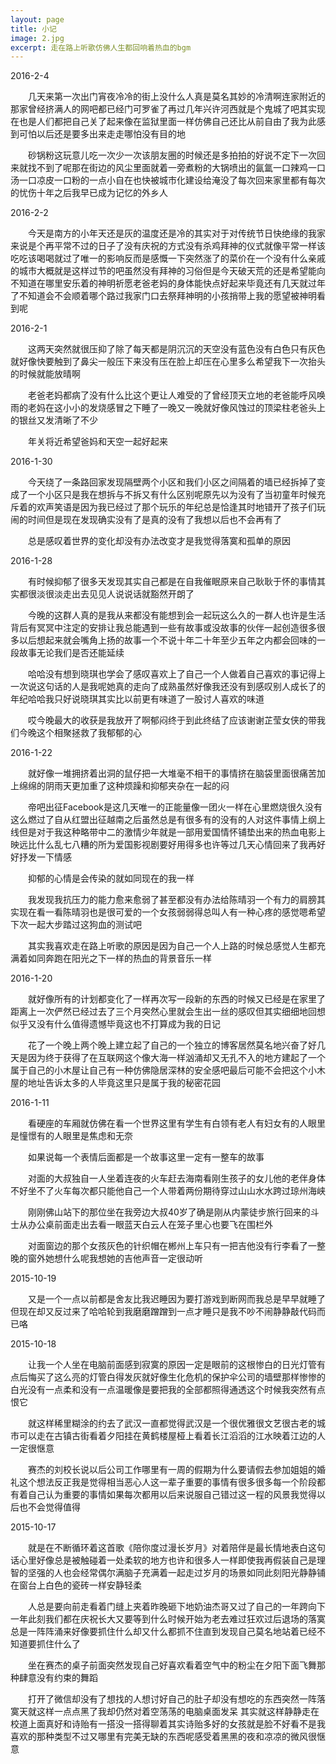 ```yaml
---
layout: page
title: 小记
image: 2.jpg
excerpt: 走在路上听歌仿佛人生都回响着热血的bgm
---
```

2016-2-4

　　几天来第一次出门宵夜冷冷的街上没什么人真是莫名其妙的冷清啊连家附近的那家曾经挤满人的网吧都已经门可罗雀了再过几年兴许河西就是个鬼城了吧其实现在也是人们都把自己关了起来像在监狱里面一样仿佛自己还比从前自由了我为此感到可怕以后还是要多出来走走哪怕没有目的地

　　砂锅粉这玩意儿吃一次少一次该朋友圈的时候还是多拍拍的好说不定下一次回来就找不到了呢那在街边的风尘里面就着一旁煮粉的大锅喷出的氤氲一口辣鸡一口汤一口凉皮一口粉的一点小自在也快被城市化建设给淹没了每次回来家里都有每次的忧伤十年之后我早已成为记忆的外乡人

2016-2-2

　　今天是南方的小年天还是灰的温度还是冷的其实对于对传统节日快绝缘的我家来说是个再平常不过的日子了没有庆祝的方式没有杀鸡拜神的仪式就像平常一样该吃吃该喝喝就过了唯一的影响反而是感慨一下突然涨了的菜价在一个没有什么亲戚的城市大概就是这样过节的吧虽然没有拜神的习俗但是今天破天荒的还是希望能向不知道在哪里安乐着的神明祈愿老爸老妈的身体能快点好起来毕竟还有几天就过年了不知道会不会顺着哪个路过我家门口去祭拜神明的小孩捎带上我的愿望被神明看到呢

2016-2-1

　　这两天突然就很压抑了除了每天都是阴沉沉的天空没有蓝色没有白色只有灰色就好像快要触到了鼻尖一般压下来没有压在脸上却压在心里多么希望我下一次抬头的时候就能放晴啊

　　老爸老妈都病了没有什么比这个更让人难受的了曾经顶天立地的老爸能呼风唤雨的老妈在这小小的发烧感冒之下睡了一晚又一晚就好像风蚀过的顶梁柱老爸头上的银丝又发清晰了不少

　　年关将近希望爸妈和天空一起好起来

2016-1-30

　　今天绕了一条路回家发现隔壁两个小区和我们小区之间隔着的墙已经拆掉了变成了一个小区只是我在想拆与不拆又有什么区别呢原先以为没有了当初童年时候充斥着的欢声笑语是因为我已经过了那个玩乐的年纪总是恰逢其时地错开了孩子们玩闹的时间但是现在发现确实没有了是真的没有了我想以后也不会再有了

　　总是感叹着世界的变化却没有办法改变才是我觉得落寞和孤单的原因

2016-1-28

　　有时候抑郁了很多天发现其实自己都是在自我催眠原来自己耿耿于怀的事情其实都很淡很淡走出去见见人说说话就豁然开朗了

　　今晚的这群人真的是我从来都没有能想到会一起玩这么久的一群人也许是生活背后有冥冥中注定的安排让我总能遇到一些有故事或没故事的伙伴一起创造很多很多以后想起来就会嘴角上扬的故事一个不说十年二十年至少五年之内都会回味的一段故事无论我们是否还能延续

　　哈哈没有想到晓琪也学会了感叹喜欢上了自己一个人做着自己喜欢的事记得上一次说这句话的人是我呢她真的走向了成熟虽然好像我还没有到感叹别人成长了的年纪哈哈我只好说晓琪其实比以前更有味道了一股讨人喜欢的味道

　　哎今晚最大的收获是我放开了啊郁闷终于到此终结了应该谢谢芷莹女侠的带我们今晚这个相聚拯救了我郁郁的心

2016-1-22

　　就好像一堆拥挤着出洞的鼠仔把一大堆毫不相干的事情挤在脑袋里面很痛苦加上绵绵的阴雨天更加重了这种烦躁和抑郁夹杂在一起的闷

　　帝吧出征Facebook是这几天唯一的正能量像一团火一样在心里燃烧很久没有这么燃过了自从红盟出征越南之后虽然总是有很多有的没有的人对这件事情上纲上线但是对于我这种略带中二的激情少年就是一部用爱国情怀铺垫出来的热血电影上映远比什么乱七八糟的所为爱国影视剧要好用得多也许等过几天心情回来了我再好好抒发一下情感

　　抑郁的心情是会传染的就如同现在的我一样

　　我发现我抗压力的能力愈来愈弱了甚至都没有办法给陈晴羽一个有力的肩膀其实现在看一看陈晴羽也是很可爱的一个女孩弱弱得总叫人有一种心疼的感觉嗯希望下次一起大步踏过这狗血的测试吧

　　其实我喜欢走在路上听歌的原因是因为自己一个人上路的时候总感觉人生都充满着如同奔跑在阳光之下一样的热血的背景音乐一样　　

2016-1-20

　　就好像所有的计划都变化了一样再次写一段新的东西的时候又已经是在家里了距离上一次俨然已经过去了三个月突然心里就会生出一丝的感叹但其实细细地回想似乎又没有什么值得遗憾毕竟这也不打算成为我的日记

　　花了一个晚上两个晚上建立起了自己的一个独立的博客居然莫名地兴奋了好几天是因为终于获得了在互联网这个像大海一样汹涌却又无孔不入的地方建起了一个属于自己的小木屋让自己有一种仿佛隐居深林的安全感吧最后可能不会把这个小木屋的地址告诉太多的人毕竟这里只是属于我的秘密花园

2016-1-11

　　看硬座的车厢就仿佛在看一个世界这里有学生有白领有老人有妇女有的人眼里是憧憬有的人眼里是焦虑和无奈

　　如果说每一个表情后面都是一个故事这里一定有一整车的故事

　　对面的大叔独自一人坐着连夜的火车赶去海南看刚生孩子的女儿他的老伴身体不好坐不了火车每次都只能他自己一个人带着两份期待穿过山山水水跨过琼州海峡

　　刚刚佛山站下的那位坐在我旁边大叔40岁了确是刚从内蒙徒步旅行回来的斗士从办公桌前面走出去看一眼蓝天白云人在笼子里心也要飞在围栏外

　　对面窗边的那个女孩灰色的针织帽在郴州上车只有一把吉他没有行李看了一整晚的窗外她想什么呢我想她的吉他声音一定很动听

2015-10-19

　　又是一个一点以前都是舍友比我迟睡因为要打游戏到断网而我总是早早就睡了但现在却又反过来了哈哈轮到我磨磨蹭蹭到一点才睡只是我不吵不闹静静敲代码而已咯

2015-10-18

　　让我一个人坐在电脑前面感到寂寞的原因一定是眼前的这根惨白的日光灯管有点后悔买了这么亮的灯管白得发灰就好像生化危机的保护伞公司的墙壁那样惨惨的白光没有一点柔和没有一点温暖像是要把我的全部都照得通透这个时候我突然有点恨它

　　就这样稀里糊涂的约去了武汉一直都觉得武汉是一个很优雅很文艺很古老的城市可以走在古镇古街看着夕阳挂在黄鹤楼屋桠上看着长江滔滔的江水映着江边的人一定很惬意

　　赛杰的刘校长说以后公司工作哪里有一周的假期为什么要请假去参加姐姐的婚礼这个想法反正我是觉得相当恶心人这一辈子重要的事情有很多很多每一个阶段都有着自己认为重要的事情如果每次都用以后来说服自己错过这一程的风景我觉得以后也不会觉得值得

2015-10-17

　　就是在不断循环着这首歌《陪你度过漫长岁月》对着陪伴是最长情地表白这句话心里好像总是被触碰着一处柔软的地方也许和很多人一样即使我再假装自己是理智的坚强的人也会经常偶尔满脑子充满着一起走过岁月的场景如同此刻阳光静静铺在窗台上白色的瓷砖一样安静轻柔

　　人总是要向前走看着门缝上夹着昨晚砸下地奶油杰哥又过了自己的一年跨向下一年此刻我们都在庆祝长大又要等到什么时候开始为老去难过狂欢过后退场的落寞总是一阵阵涌来好像要抓住什么却又什么都抓不住直到发现自己莫名地站着已经不知道要抓住什么了

　　坐在赛杰的桌子前面突然发现自己好喜欢看着空气中的粉尘在夕阳下面飞舞那种肆意没有约束的舞蹈

　　打开了微信却没有了想找的人想讨好自己的肚子却没有想吃的东西突然一阵落寞天就这样一点点黑了我却仍然对着空荡荡的电脑桌面发呆
其实就这样静静走在校道上面真好和诗贻有一搭没一搭得聊着其实诗贻多好的女孩就是脸不好看不是我喜欢的那种类型不过又哪里有完美无缺的东西呢感受着黑黑的夜和凉凉的微风很惬意